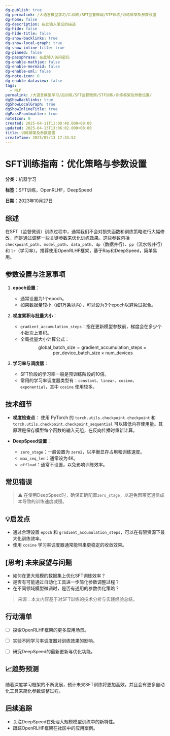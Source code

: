 ```yaml
---
dg-publish: true
dg-permalink: /大语言模型学习/后训练/SFT监督微调/STF训练/训练框架及参数设置
dg-home: false
dg-description: 在此输入笔记的描述
dg-hide: false
dg-hide-title: false
dg-show-backlinks: true
dg-show-local-graph: true
dg-show-inline-title: true
dg-pinned: false
dg-passphrase: 在此输入访问密码
dg-enable-mathjax: false
dg-enable-mermaid: false
dg-enable-uml: false
dg-note-icon: 0
dg-enable-dataview: false
tags:
  - NLP
permalink: /大语言模型学习/后训练/SFT监督微调/STF训练/训练框架及参数设置/
dgShowBacklinks: true
dgShowLocalGraph: true
dgShowInlineTitle: true
dgPassFrontmatter: true
noteIcon: 0
created: 2025-04-11T11:00:48.000+08:00
updated: 2025-04-13T13:06:02.000+08:00
title: 训练框架及参数设置
createTime: 2025/05/13 17:33:52
---
```




# SFT训练指南：优化策略与参数设置
**分类**：机器学习

**标签**：SFT训练，OpenRLHF，DeepSpeed

**日期**：2023年10月27日

## 综述
在SFT（监督微调）训练过程中，通常我们不会对损失函数和训练策略进行大幅修改，而是通过调整一些关键参数来优化训练效果。这些参数包括 `checkpoint_path`、`model_path`、`data_path`、`dp`（数据并行）、`pp`（流水线并行）和 `lr`（学习率）。推荐使用OpenRLHF框架，基于Ray和DeepSpeed，简单易用。


## 参数设置与注意事项
1. **epoch设置**：
   - 通常设置为1个epoch。
   - 如果数据量较小（如1万条以内），可以设为3个epoch以避免过拟合。

2. **梯度累积与批量大小**：
   - `gradient_accumulation_steps`：指在更新模型参数前，梯度会在多少个小批次上累积。
   - 全局批量大小计算公式：
     $$
     \text{global\_batch\_size} = \text{gradient\_accumulation\_steps} \times \text{per\_device\_batch\_size} \times \text{num\_devices}
     $$

3. **学习率与调度器**：
   - SFT阶段的学习率一般是预训练阶段的10倍。
   - 常用的学习率调度器类型有：`constant`、`linear`、`cosine`、`exponential`，其中 `cosine` 使用较多。


## 技术细节
- **梯度检查点**：
  使用 PyTorch 的 `torch.utils.checkpoint.checkpoint` 和 `torch.utils.checkpoint.checkpoint_sequential` 可以降低内存使用量。其原理是保存模型每个函数的输入元组，在反向传播时重新计算。

- **DeepSpeed设置**：
  - `zero_stage`：一般设置为 `zero2`，以平衡显存占用和训练速度。
  - `max_seq_len`：通常设为4K。
  - `offload`：通常不设置，以免影响训练效率。


## 常见错误
> ⚠ 在使用DeepSpeed时，确保正确配置`zero_stage`，以避免因带宽通信成本导致的训练速度减慢。


## 💡启发点
- 通过合理设置 `epoch` 和 `gradient_accumulation_steps`，可以在有限资源下最大化训练效率。
- 使用 `cosine` 学习率调度器通常能带来更稳定的收敛效果。


## [思考] 未来展望与问题
- 如何在更大规模的数据集上优化SFT训练效率？
- 是否有可能通过自动化工具进一步简化参数调整过程？
- 在不同领域模型微调时，是否有通用的参数优化策略？

> 来源：本文内容基于对SFT训练的技术分析与实践经验总结。


## 行动清单
- [ ] 探索OpenRLHF框架的更多应用场景。
- [ ] 实验不同学习率调度器对训练效果的影响。
- [ ] 研究DeepSpeed的最新更新与优化功能。


## 📈趋势预测
随着深度学习框架的不断发展，预计未来SFT训练将更加高效，并且会有更多自动化工具来简化参数调整过程。


## 后续追踪
- 关注DeepSpeed在处理大规模模型训练中的新特性。
- 跟踪OpenRLHF框架在社区中的应用案例。
